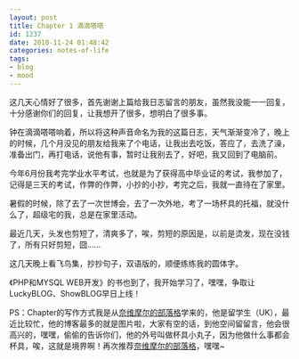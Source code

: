 ```yaml
---
layout: post
title: Chapter 1 滴滴嗒嗒 
id: 1237
date: 2010-11-24 01:48:42
categories: notes-of-life
tags:
- blog
- mood
---
```


这几天心情好了很多，首先谢谢上篇给我日志留言的朋友，虽然我没能一一回复，十分感谢你们的回复，让我想开了很多，想明白了很多事。<!-- more -->

钟在滴滴嗒嗒响着，所以将这种声音命名为我的这篇日志，天气渐渐变冷了，晚上的时候，几个月没见的朋友给我来了个电话，让我出去吃饭，答应了，去洗了澡，准备出门，再打电话，说他有事，暂时让我别去了，好吧，我又回到了电脑前。

今年6月份我考完学业水平考试，也就是为了获得高中毕业证的考试，我参加了，记得是三天的考试，作弊的作弊，小抄的小抄，考完之后，我就一直待在了家里。

暑假的时候，除了去了一次世博会，去了一次外地，考了一场杯具的托福，就没什么了，超级宅的我，总是在家里活动。

最近几天，头发也剪短了，清爽多了，唉，剪短的原因是，以前是烫发，现在没钱了，所有只好剪短，囧……

这几天晚上看飞鸟集，抄抄句子，双语版的，顺便练练我的圆体字。

《PHP和MYSQL WEB开发》的书也到了，我开始学习了，嘿嘿，争取让LuckyBLOG、ShowBLOG早日上线！

PS：Chapter的写作方式我是从[奈维摩尔的部落格](http://www.nevermore.im/)学来的，他是留学生（UK），最近比较忙，他的博客最多的就是图片啦，大家有空的话，到他空间留留言，他会很高兴的，嘿嘿，偷偷的告诉你们，他的外号叫做杯具小丸子，因为他做什么事都会杯具，唉，这就是境界啊！再次推荐[奈维摩尔的部落格](http://www.nevermore.im/)，嘿嘿~